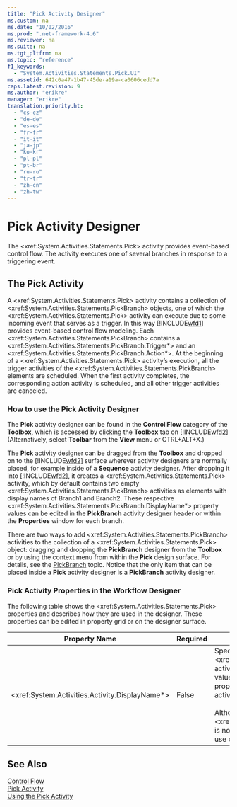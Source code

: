 ```yaml
---
title: "Pick Activity Designer"
ms.custom: na
ms.date: "10/02/2016"
ms.prod: ".net-framework-4.6"
ms.reviewer: na
ms.suite: na
ms.tgt_pltfrm: na
ms.topic: "reference"
f1_keywords: 
  - "System.Activities.Statements.Pick.UI"
ms.assetid: 642c0a47-1b47-45de-a19a-ca0606cedd7a
caps.latest.revision: 9
ms.author: "erikre"
manager: "erikre"
translation.priority.ht: 
  - "cs-cz"
  - "de-de"
  - "es-es"
  - "fr-fr"
  - "it-it"
  - "ja-jp"
  - "ko-kr"
  - "pl-pl"
  - "pt-br"
  - "ru-ru"
  - "tr-tr"
  - "zh-cn"
  - "zh-tw"
---
```

# Pick Activity Designer
The \<xref:System.Activities.Statements.Pick> activity provides event-based control flow. The activity executes one of several branches in response to a triggering event.  
  
## The Pick Activity  
 A \<xref:System.Activities.Statements.Pick> activity contains a collection of \<xref:System.Activities.Statements.PickBranch> objects, one of which the \<xref:System.Activities.Statements.Pick> activity can execute due to some incoming event that serves as a trigger. In this way [!INCLUDE[wfd1](../workflowdesigner/includes/wfd1_md.md)] provides event-based control flow modeling. Each \<xref:System.Activities.Statements.PickBranch> contains a \<xref:System.Activities.Statements.PickBranch.Trigger*> and an \<xref:System.Activities.Statements.PickBranch.Action*>. At the beginning of a \<xref:System.Activities.Statements.Pick> activity’s execution, all the trigger activities of the \<xref:System.Activities.Statements.PickBranch> elements are scheduled. When the first activity completes, the corresponding action activity is scheduled, and all other trigger activities are canceled.  
  
### How to use the Pick Activity Designer  
 The **Pick** activity designer can be found in the **Control Flow** category of the **Toolbox**, which is accessed by clicking the **Toolbox** tab on [!INCLUDE[wfd2](../workflowdesigner/includes/wfd2_md.md)] (Alternatively, select **Toolbar** from the **View** menu or CTRL+ALT+X.)  
  
 The **Pick** activity designer can be dragged from the **Toolbox** and dropped on to the [!INCLUDE[wfd2](../workflowdesigner/includes/wfd2_md.md)] surface wherever activity designers are normally placed, for example inside of a **Sequence** activity designer. After dropping it into [!INCLUDE[wfd2](../workflowdesigner/includes/wfd2_md.md)], it creates a \<xref:System.Activities.Statements.Pick> activity, which by default contains two empty \<xref:System.Activities.Statements.PickBranch> activities as elements with display names of Branch1 and Branch2. These respective \<xref:System.Activities.Statements.PickBranch.DisplayName*> property values can be edited in the **PickBranch** activity designer header or within the **Properties** window for each branch.  
  
 There are two ways to add \<xref:System.Activities.Statements.PickBranch> activities to the collection of a \<xref:System.Activities.Statements.Pick> object: dragging and dropping the **PickBranch** designer from the **Toolbox** or by using the context menu from within the **Pick** design surface. For details, see the [PickBranch](../workflowdesigner/pickbranch-activity-designer.md) topic. Notice that the only item that can be placed inside a **Pick** activity designer is a **PickBranch** activity designer.  
  
### Pick Activity Properties in the Workflow Designer  
 The following table shows the \<xref:System.Activities.Statements.Pick> properties and describes how they are used in the designer. These properties can be edited in property grid or on the designer surface.  
  
|Property Name|Required|Usage|  
|-------------------|--------------|-----------|  
|\<xref:System.Activities.Activity.DisplayName*>|False|Specifies the friendly name of the \<xref:System.Activities.Statements.Pick> activity designer in the header. The default value is Pick. The value can be edited in the property grid or directly on the header of the activity designer.<br /><br /> Although the \<xref:System.Activities.Activity.DisplayName*> is not strictly required, it is a best practice to use one.|  
  
## See Also  
 [Control Flow](../workflowdesigner/control-flow-activity-designers.md)   
 [Pick Activity](../Topic/Pick%20Activity.md)   
 [Using the Pick Activity](../Topic/Using%20the%20Pick%20Activity.md)